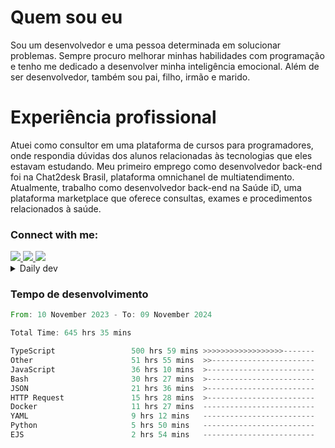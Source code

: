 # Quem sou eu
Sou um desenvolvedor e uma pessoa determinada em solucionar problemas. Sempre procuro melhorar minhas habilidades com programação e tenho me dedicado a desenvolver minha inteligência emocional. Além de ser desenvolvedor, também sou pai, filho, irmão e marido.

# Experiência profissional
Atuei como consultor em uma plataforma de cursos para programadores, onde respondia dúvidas dos alunos relacionadas às tecnologias que eles estavam estudando.
Meu primeiro emprego como desenvolvedor back-end foi na Chat2desk Brasil, plataforma omnichanel de multiatendimento.
Atualmente, trabalho como desenvolvedor back-end na Saúde iD, uma plataforma marketplace que oferece consultas, exames e procedimentos relacionados à saúde.

### Connect with me:
<a href="https://www.linkedin.com/in/theusmoreira" target="_blank" >
<img src="https://img.shields.io/badge/linkedin-%230077B5.svg?&style=for-the-badge&logo=linkedin&logoColor=white ">
</a>
<a href="https://www.instagram.com/matheus.s.moreira/" target="_blank">
<img src="https://img.shields.io/badge/instagram-%23E4405F.svg?&style=for-the-badge&logo=instagram&logoColor=white">
</a>
<a href="mailto:matheussm301@gmail.com"  target="_blank">
<img src="https://img.shields.io/badge/gmail-%23E4405F.svg?&style=for-the-badge&logo=gmail&logoColor=white">
</a>


<details>
  <summary>Daily dev </summary>
<p>
  <a href="https://app.daily.dev/matheussantos"><img src="https://github.com/matheus-santos-moreira/matheus-santos-moreira/blob/master/devcard.svg" width="200" alt="Matheus Santos's Dev Card"/></a>
 </p>
</details>

<h3>Tempo de desenvolvimento</h3>

<!--START_SECTION:waka-->

```rust
From: 10 November 2023 - To: 09 November 2024

Total Time: 645 hrs 35 mins

TypeScript                 500 hrs 59 mins >>>>>>>>>>>>>>>>>>-------   71.83 %
Other                      51 hrs 55 mins  >>-----------------------   07.44 %
JavaScript                 36 hrs 10 mins  >------------------------   05.19 %
Bash                       30 hrs 27 mins  >------------------------   04.37 %
JSON                       21 hrs 36 mins  >------------------------   03.10 %
HTTP Request               15 hrs 28 mins  >------------------------   02.22 %
Docker                     11 hrs 27 mins  -------------------------   01.64 %
YAML                       9 hrs 12 mins   -------------------------   01.32 %
Python                     5 hrs 50 mins   -------------------------   00.84 %
EJS                        2 hrs 54 mins   -------------------------   00.42 %
```

<!--END_SECTION:waka-->
